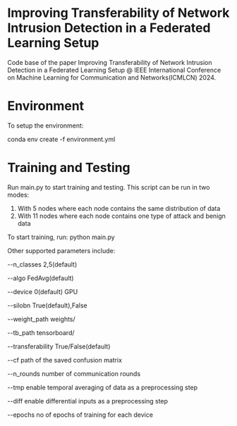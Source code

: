 # Improving Transferability of Network Intrusion Detection in a Federated Learning Setup

Code base of the paper Improving Transferability of Network Intrusion Detection in a Federated Learning Setup @ IEEE International Conference on Machine Learning for Communication and Networks(ICMLCN) 2024. 

# Environment

To setup the environment:

conda env create -f environment.yml

# Training and Testing

Run main.py to start training and testing. This script can be run in two modes: 

1) With 5 nodes where each node contains the same distribution of data
2) With 11 nodes where each node contains one type of attack and benign data

To start training, run: python main.py

Other supported parameters include:

--n_classes    2,5(default)

--algo         FedAvg(default)

--device       0(default) GPU

--silobn       True(default),False

--weight_path  weights/

--tb_path      tensorboard/

--transferability True/False(default)

--cf           path of the saved confusion matrix

--n_rounds     number of communication rounds

--tmp          enable temporal averaging of data as a preprocessing step

--diff         enable differential inputs as a preprocessing step

--epochs       no of epochs of training for each device

